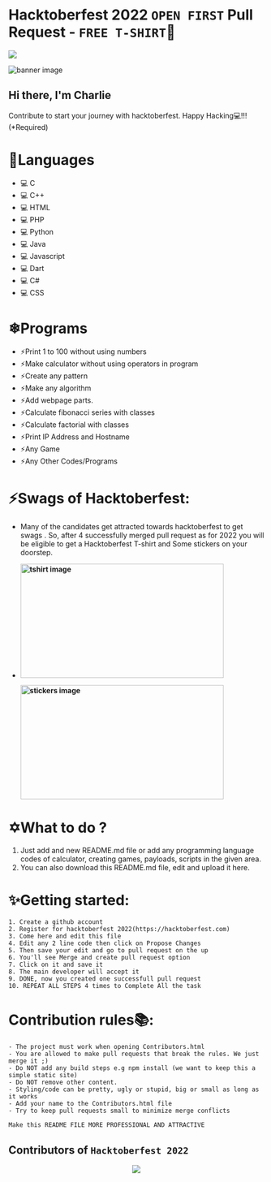 # Hacktoberfest 2022 `OPEN FIRST` Pull Request - `FREE T-SHIRT`🎉

<a href="https://github.com/CharlieTheHack1/hacktoberfest2022">
  <img src="https://img.shields.io/github/stars/CharlieTheHack1/hacktoberfest2022?style=for-the-badge">
</a>

![banner image](https://raw.githubusercontent.com/meerhamzadev/Hacktoberfest/main/assets/banner.jpg)

## Hi there, I'm Charlie

Contribute to start your journey with hacktoberfest. Happy Hacking💻!!! (*Required)

# 🌟Languages
- 💻 C
- 💻 C++
- 💻 HTML
- 💻 PHP
- 💻 Python
- 💻 Java
- 💻 Javascript
- 💻 Dart
- 💻 C#
- 💻 CSS

# ❄Programs
- ⚡Print 1 to 100 without using numbers
- ⚡Make calculator without using operators in program
- ⚡Create any pattern
- ⚡Make any algorithm
- ⚡Add webpage parts.
- ⚡Calculate fibonacci series with classes
- ⚡Calculate factorial with classes
- ⚡Print IP Address and Hostname
- ⚡Any Game
- ⚡Any Other Codes/Programs

# ⚡️Swags of Hacktoberfest:
- Many of the candidates get attracted towards hacktoberfest to get swags . So, after 4 successfully merged pull request as for 2022 you will be eligible to get a Hacktoberfest T-shirt and Some stickers on your doorstep.
 
     <li><B><p><img src="https://miro.medium.com/max/1050/1*4JctIO7irt8hFxBmTvUpiQ.jpeg" width="400" height="225" style="width: 400px; height: 225px;" alt="tshirt image"></a></p><p><img src="https://miro.medium.com/max/1050/1*jkffr74bq5RsQ_xqDhgqYQ.jpeg" width="400" height="225" style="width: 400px; height: 225px;" alt="stickers image"></p>
</b></li>

# ✡What to do ?
1. Just add and new README.md file or add any programming language codes of calculator, creating games, payloads, scripts in the given area.
2. You can also download this README.md file, edit and upload it here.

# ✨Getting started: 
```text
1. Create a github account
2. Register for hacktoberfest 2022(https://hacktoberfest.com)
3. Come here and edit this file
4. Edit any 2 line code then click on Propose Changes
5. Then save your edit and go to pull request on the up
6. You'll see Merge and create pull request option
7. Click on it and save it
8. The main developer will accept it 
9. DONE, now you created one successfull pull request
10. REPEAT ALL STEPS 4 times to Complete All the task
```

# Contribution rules📚:
```text
- The project must work when opening Contributors.html
- You are allowed to make pull requests that break the rules. We just merge it ;)
- Do NOT add any build steps e.g npm install (we want to keep this a simple static site)
- Do NOT remove other content.
- Styling/code can be pretty, ugly or stupid, big or small as long as it works
- Add your name to the Contributors.html file
- Try to keep pull requests small to minimize merge conflicts
```

```text
Make this README FILE MORE PROFESSIONAL AND ATTRACTIVE
```

## Contributors of `Hacktoberfest 2022`

<div align="center">

<a href="https://github.com/CharlieTheHack1/hacktoberfest2022/graphs/contributors">
  <img src="https://contrib.rocks/image?repo=CharlieTheHack1/hacktoberfest2022" />
</a>
  
  </div>
